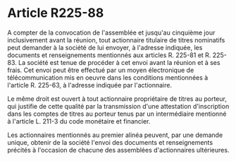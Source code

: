 # Article R225-88

A compter de la convocation de l'assemblée et jusqu'au cinquième jour inclusivement avant la réunion, tout actionnaire titulaire de titres nominatifs peut demander à la société de lui envoyer, à l'adresse indiquée, les documents et renseignements mentionnés aux articles R. 225-81 et R. 225-83. La société est tenue de procéder à cet envoi avant la réunion et à ses frais. Cet envoi peut être effectué par un moyen électronique de télécommunication mis en oeuvre dans les conditions mentionnées à l'article R. 225-63, à l'adresse indiquée par l'actionnaire.

Le même droit est ouvert à tout actionnaire propriétaire de titres au porteur, qui justifie de cette qualité par la transmission d'une attestation d'inscription dans les comptes de titres au porteur tenus par un intermédiaire mentionné à l'article L. 211-3 du code monétaire et financier.

Les actionnaires mentionnés au premier alinéa peuvent, par une demande unique, obtenir de la société l'envoi des documents et renseignements précités à l'occasion de chacune des assemblées d'actionnaires ultérieures.
